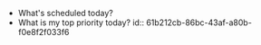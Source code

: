 - What's scheduled today?
- What is my top priority today?
  id:: 61b212cb-86bc-43af-a80b-f0e8f2f033f6